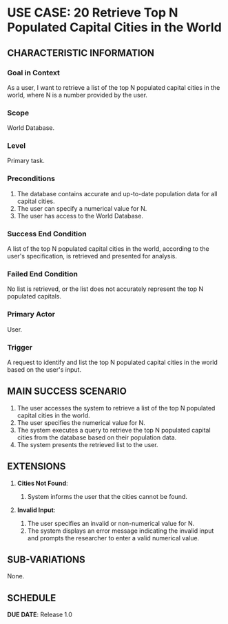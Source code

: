 # USE CASE: 20  Retrieve Top N Populated Capital Cities in the World


## CHARACTERISTIC INFORMATION

### Goal in Context

As a user,  I want to retrieve a list of the top N populated capital cities in the world, where N is a number provided by the user.

### Scope

World Database.

### Level

Primary task.

### Preconditions

1. The database contains accurate and up-to-date population data for all capital cities.
2. The user can specify a numerical value for N.
3. The user has access to the World Database.


### Success End Condition

A list of the top N populated capital cities in the world, according to the user's specification, is retrieved and presented for analysis.

### Failed End Condition

No list is retrieved, or the list does not accurately represent the top N populated capitals.



### Primary Actor

User.

### Trigger

A request to identify and list the top N populated capital cities in the world based on the user's input.



## MAIN SUCCESS SCENARIO

1. The user accesses the system to retrieve a list of the top N populated capital cities in the world.
2. The user specifies the numerical value for N.
3. The system executes a query to retrieve the top N populated capital cities from the database based on their population data.
4. The system presents the retrieved list to the user.

## EXTENSIONS

1. **Cities Not Found**:
    1. System informs the user that the cities cannot be found.

2. **Invalid Input**:
    1. The user specifies an invalid or non-numerical value for N.
    2. The system displays an error message indicating the invalid input and prompts the researcher to enter a valid numerical value.


## SUB-VARIATIONS

None.

## SCHEDULE

**DUE DATE**: Release 1.0